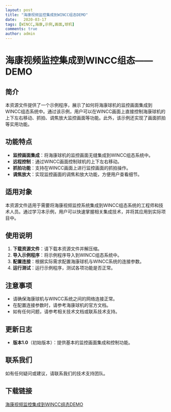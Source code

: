 ```yaml
---
layout: post
title: "海康视频监控集成到WINCC组态DEMO"
date:   2020-03-17
tags: [WINCC,海康,示例,画面,球机]
comments: true
author: admin
---
```

# 海康视频监控集成到WINCC组态——DEMO

## 简介
本资源文件提供了一个示例程序，展示了如何将海康球机的监控画面集成到WINCC组态系统中。通过该示例，用户可以在WINCC画面上直接控制海康球机的上下左右移动、抓拍、调焦放大监控画面等功能。此外，该示例还实现了画面抓拍等实用功能。

## 功能特点
- **监控画面集成**：将海康球机的监控画面无缝集成到WINCC组态系统中。
- **远程控制**：通过WINCC画面控制球机的上下左右移动。
- **抓拍功能**：支持在WINCC画面上进行监控画面的抓拍操作。
- **调焦放大**：实现监控画面的调焦和放大功能，方便用户查看细节。

## 适用对象
本资源文件适用于需要将海康视频监控系统集成到WINCC组态系统的工程师和技术人员。通过学习本示例，用户可以快速掌握相关集成技术，并将其应用到实际项目中。

## 使用说明
1. **下载资源文件**：请下载本资源文件并解压缩。
2. **导入示例程序**：将示例程序导入到WINCC组态系统中。
3. **配置连接**：根据实际需求配置海康球机与WINCC系统的连接参数。
4. **运行测试**：运行示例程序，测试各项功能是否正常。

## 注意事项
- 请确保海康球机与WINCC系统之间的网络连接正常。
- 在配置连接参数时，请参考海康球机的官方文档。
- 如有任何问题，请参考相关技术文档或联系技术支持。

## 更新日志
- **版本1.0**（初始版本）：提供基本的监控画面集成和控制功能。

## 联系我们
如有任何疑问或建议，请联系我们的技术支持团队。

## 下载链接

[海康视频监控集成到WINCC组态DEMO](https://pan.quark.cn/s/a6858ba4200c)